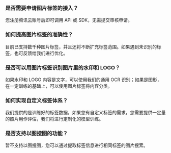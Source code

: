 ### 是否需要申请图片标签的接入？
您注册腾讯云账号后即可调用 API 或 SDK，无需提交审核申请。

### 如何提高图片标签的准确性？
目前已支持数千种图片标签，并且还将不断扩充标签范围。如果遇到未识别的标签，也可反馈给我们进行优化。

### 是否可以用图片标签识别图片里的水印和 LOGO？
如果水印和 LOGO 内容是文字，可以使用我们的通用 OCR 识别；如果是图形，在一定训练的基础上，可以使用图片标签将内容分类。

### 如何实现自定义标签体系？
我们提供的是训练好的标签数据，如果您有自定义标签的需求，您需要提供一定量的照片用作评估，我们将进行定制化的模型训练。

### 是否支持以图搜图的功能？
暂不支持以图搜图，您可以通过提取标签信息进行相同标签的图片搜索。

